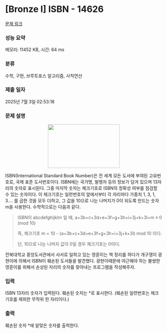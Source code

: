 # [Bronze I] ISBN - 14626 

[문제 링크](https://www.acmicpc.net/problem/14626) 

### 성능 요약

메모리: 11452 KB, 시간: 64 ms

### 분류

수학, 구현, 브루트포스 알고리즘, 사칙연산

### 제출 일자

2025년 7월 3일 02:53:18

### 문제 설명

<p style="text-align:center"><img alt="" src="https://onlinejudgeimages.s3-ap-northeast-1.amazonaws.com/problem/14626/1.png" style="height:140px; width:230px"></p>

<p>ISBN(International Standard Book Number)은 전 세계 모든 도서에 부여된 고유번호로, 국제 표준 도서번호이다. ISBN에는 국가명, 발행자 등의 정보가 담겨 있으며 13자리의 숫자로 표시된다. 그중 마지막 숫자는 체크기호로 ISBN의 정확성 여부를 점검할 수 있는 숫자이다. 이 체크기호는 일련번호의 앞에서부터 각 자리마다 가중치 1, 3, 1, 3…. 를 곱한 것을 모두 더하고, 그 값을 10으로 나눈 나머지가 0이 되도록 만드는 숫자 m을 사용한다. 수학적으로는 다음과 같다.</p>

<blockquote>
<p>ISBN이 abcdefghijklm 일 때, a+3b+c+3d+e+3f+g+3h+i+3j+k+3l+m ≡ 0 (mod 10)</p>

<p>즉, 체크기호 m = 10 - (a+3b+c+3d+e+3f+g+3h+i+3j+k+3l) mod 10 이다.</p>

<p>단, 10으로 나눈 나머지 값이 0일 경우 체크기호는 0이다.</p>
</blockquote>

<p>전북대학교 중앙도서관에서 사서로 일하고 있는 영훈이는 책 정리를 하다가 개구쟁이 광현이에 의해서 ISBN이 훼손된 도서들을 발견했다. 광현이때문에 야근해야 하는 불쌍한 영훈이를 위해서 손상된 자리의 숫자를 찾아내는 프로그램을 작성해주자.</p>

### 입력 

 <p>ISBN 13자리 숫자가 입력된다. 훼손된 숫자는 *로 표시한다. (훼손된 일련번호는 체크기호를 제외한 무작위 한 자리이다.)</p>

### 출력 

 <p>훼손된 숫자 *에 알맞은 숫자를 출력한다.</p>

